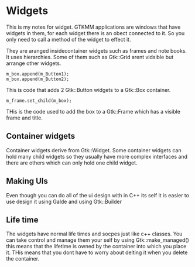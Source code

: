 # Widgets
This is my notes for widget.
GTKMM applications are windows that have widgets in them, for each widget there is an obect connected to it. So you only need to call a method of the widget to effect it.

They are aranged insidecontainer widgets such as frames and note books. It uses hierarchies. Some of them such as Gtk::Grid arent vidsible but arrange other widgets.

    m_box.append(m_Button1);
    m_box.append(m_Button2);

This is code that adds 2 Gtk::Button widgets to a Gtk::Box container.

    m_frame.set_child(m_box);

THis is the code used to add the box to a Gtk::Frame which has a visible frame and title.

## Container widgets

Container widgets derive from Gtk::Widget. Some container widgets can hold many child widgets so they usually have more complex interfaces and there are others which can only hold one child widget.

## Making UIs

Even though you can do all of the ui design with in C++ its self it is easier to use design it using Galde and using Gtk::Builder

## Life time

The widgets have normal life times and socpes just like c++ classes. You can take control and manage them your self by using Gtk::make_managed() this means that the lifetime is owned by the container into which you place it. THis means that you dont have to worry about delting it when you delete the container.